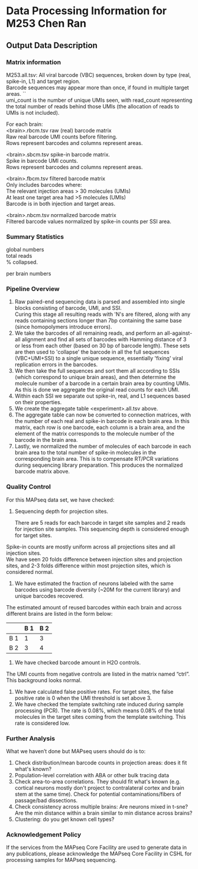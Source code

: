 # Data Processing Information for M253 Chen Ran

## Output Data Description

### Matrix information

M253.all.tsv:		All viral barcode (VBC) sequences, broken down by type (real, spike-in, L1) and target region.  
			Barcode sequences may appear more than once, if found in multiple target areas. \`\`  
umi\_count is the number of unique UMIs seen, with read\_count representing the total number of reads behind those UMIs (the allocation of reads to UMIs is not included). 

For each brain:  
\<brain\>.rbcm.tsv	raw (real) barcode matrix	  
Raw real barcode UMI counts before filtering.   
Rows represent barcodes and columns represent areas. 

\<brain\>.sbcm.tsv	spike-in barcode matrix.   
			Spike in barcode UMI counts.   
			Rows represent barcodes and columns represent areas. 

\<brain\>.fbcm.tsv	filtered barcode matrix  
			Only includes barcodes where:   
The relevant injection areas \> 30 molecules (UMIs)   
				At least one target area had \>5 molecules (UMIs)  
Barcode is in both injection and target areas.  

\<brain\>.nbcm.tsv	normalized barcode matrix  
			Filtered barcode values normalized by spike-in counts per SSI area. 

### Summary Statistics

global numbers  
total reads  
% collapsed. 

per brain numbers

### Pipeline Overview

1. Raw paired-end sequencing data is parsed and assembled into single blocks consisting of barcode, UMI, and SSI.   
   Curing this stage all resulting reads with 'N's are filtered, along with any reads containing sections longer than 7bp containing the same base (since homopolymers introduce errors).    
2. We take the barcodes of all remaining reads, and perform an all-against-all alignment and find all sets of barcodes with Hamming distance of 3 or less from each other (based on 30 bp of barcode length). These sets are then used to 'collapse' the barcode in all the full sequences (VBC+UMI+SSI) to a single unique sequence, essentially 'fixing' viral replication errors in the barcodes.   
3. We then take the full sequences and sort them all according to SSIs (which correspond to unique brain areas), and then determine the molecule number of a barcode in a certain brain area by counting UMIs. As this is done we aggregate the original read counts for each UMI.   
4. Within each SSI we separate out spike-in, real, and L1 sequences based on their properties.   
5. We create the aggregate table \<experiment\>.all.tsv above.   
6. The aggregate table can now be converted to connection matrices, with the number of each real and spike-in barcode in each brain area. In this matrix, each row is one barcode, each column is a brain area, and the element of the matrix corresponds to the molecule number of the barcode in the brain area.  
7. Lastly, we normalized the number of molecules of each barcode in each brain area to the total number of spike-in molecules in the corresponding brain area.  This is to compensate RT/PCR variations during sequencing library preparation.  This produces the normalized barcode matrix above. 

### Quality Control

 For this MAPseq data set, we have checked:

1. Sequencing depth for projection sites. 

   There are 5 reads for each barcode in target site samples and 2 reads for injection site samples. This sequencing depth is considered enough for target sites.

Spike-in counts are mostly uniform across all projections sites and all injection sites.  
We have seen 20 folds difference between injection sites and projection sites, and 2-3 folds difference within most projection sites, which is considered normal. 

1. We have estimated the fraction of neurons labeled with the same barcodes using barcode diversity (\~20M for the current library) and unique barcodes recovered. 

The estimated amount of reused barcodes within each brain and across different brains are listed in the form below:

|  | B 1 | B 2 |
| :---- | :---- | :---- |
| B 1 | 1 | 3 |
| B 2 | 3 | 4 |

1. We have checked barcode amount in H2O controls. 

The UMI counts from negative controls are listed in the matrix named “ctrl”. This background looks normal. 

1. We have calculated false positive rates. For target sites, the false positive rate is 0 when the UMI threshold is set above 3\.  
1. We have checked the template switching rate induced during sample processing (PCR). The rate is 0.08%, which means 0.08% of the total molecules in the target sites coming from the template switching. This rate is considered low.

### Further Analysis

What we haven’t done but MAPseq users should do is to:

1. Check distribution/mean barcode counts in projection areas: does it fit what's known?  
1. Population-level correlation with ABA or other bulk tracing data  
1. Check area-to-area correlations. They should fit what's known (e.g. cortical neurons mostly don't project to contralateral cortex and brain stem at the same time). Check for potential contaminations/fibers of passage/bad dissections.   
1. Check consistency across multiple brains: Are neurons mixed in t-sne? Are the min distance within a brain similar to min distance across brains?  
1. Clustering: do you get known cell types?

### Acknowledgement Policy

If the services from the MAPseq Core Facility are used to generate data in any publications, please acknowledge the MAPseq Core Facility in CSHL for processing samples for MAPseq sequencing.


